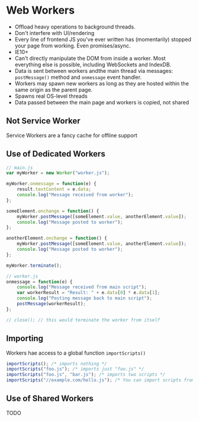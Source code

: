 # Web Workers

-   Offload heavy operations to background threads.
-   Don't interfere with UI/rendering
-   Every line of frontend JS you've ever written has (momentarily) stopped your page from working. Even promises/async.
-   IE10+
-   Can't directly manipulate the DOM from inside a worker. Most everything else is possible, including WebSockets and IndexDB.
-   Data is sent between workers andthe main thread via messages: `postMessage()` method and `onmessage` event handler.
-   Workers may spawn new workers as long as they are hosted within the same origin as the parent page.
-   Spawns real OS-level threads
-   Data passed between the main page and workers is copied, not shared

## Not Service Worker

Service Workers are a fancy cache for offline support

## Use of Dedicated Workers

```js
// main.js
var myWorker = new Worker("worker.js");

myWorker.onmessage = function(e) {
    result.textContent = e.data;
    console.log("Message received from worker");
};

someElement.onchange = function() {
    myWorker.postMessage([someElement.value, anotherElement.value]);
    console.log("Message posted to worker");
};

anotherElement.onchange = function() {
    myWorker.postMessage([someElement.value, anotherElement.value]);
    console.log("Message posted to worker");
};

myWorker.terminate();

// worker.js
onmessage = function(e) {
    console.log("Message received from main script");
    var workerResult = "Result: " + e.data[0] * e.data[1];
    console.log("Posting message back to main script");
    postMessage(workerResult);
};

// close(); // this would terminate the worker from itself
```

## Importing

Workers hae access to a global function `importScripts()`

```js
importScripts(); /* imports nothing */
importScripts("foo.js"); /* imports just "foo.js" */
importScripts("foo.js", "bar.js"); /* imports two scripts */
importScripts("//example.com/hello.js"); /* You can import scripts from other origins */
```

## Use of Shared Workers

TODO
